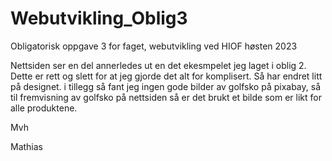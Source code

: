 # Webutvikling_Oblig3
Obligatorisk oppgave 3 for faget, webutvikling ved HIOF høsten 2023

Nettsiden ser en del annerledes ut en det ekesmpelet jeg laget i oblig 2. Dette er rett og slett for at jeg gjorde det alt for komplisert. 
Så har endret litt på designet. i tillegg så fant jeg ingen gode bilder av golfsko på pixabay, så til fremvisning av golfsko på nettsiden så er det brukt et bilde som er likt for alle produktene. 

Mvh 

Mathias
